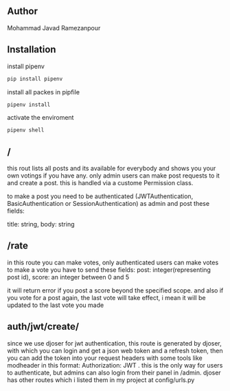 
## Author
Mohammad Javad Ramezanpour

## Installation


install pipenv
```bash
pip install pipenv
```

install all packes in pipfile
```bash
pipenv install
```

activate the enviroment
```bash
pipenv shell
```

## /

this rout lists all posts and its available for everybody
and shows you your own votings if you have any.
only admin users can make post requests to it and create a post.
this is handled via a custome Permission class.

to make a post you need to be authenticated (JWTAuthentication, BasicAuthentication or SessionAuthentication) as admin and post these fields:

title: string,
body: string

## /rate
in this route you can make votes,
only authenticated users can make votes
to make a vote you have to send these fields:
post: integer(representing post id), score: an integer between 0 and 5

it will return error if you post a score beyond the specified scope. and also if you vote for a post again, the last vote will take effect, i mean it will be updated to the last vote you made


## auth/jwt/create/
since we use djoser for jwt authentication, this route is generated by djoser, with which you can login and get a json web token and a refresh token, then you can add the token into your request headers with some tools like modheader in this format:
Authorization: JWT <token>. this is the only way for users to authenticate, but admins can also login from their panel in /admin. djoser has other routes which i listed them in my project at config/urls.py

